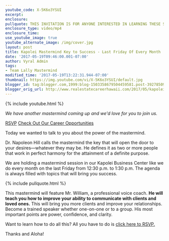 ```yaml
---
youtube_code: X-5K6o3YSUI
excerpt:
enclosure:
pullquote: THIS INVITATION IS FOR ANYONE INTERESTED IN LEARNING THESE SUCCESS SECRETS.
enclosure_type: video/mp4
enclosure_time:
use_youtube_image: true
youtube_alternate_image: /img/cover.jpg
layout: post
title: Kapolei Mastermind Key to Success - Last Friday Of Every Month
date: '2017-05-19T09:46:00.001-07:00'
author: Vyral Admin
tags:
- Team Lally Mastermind
modified_time: '2017-05-19T13:22:31.944-07:00'
thumbnail: https://img.youtube.com/vi/X-5K6o3YSUI/default.jpg
blogger_id: tag:blogger.com,1999:blog-1503358679504459581.post-3927850985885550262
blogger_orig_url: http://www.realestatecareerhawaii.com/2017/05/kapolei-mastermind-key-to-success-last.html
---
```

{% include youtube.html %}

*We have another mastermind coming up and we'd love for you to join us.*

<a href="https://www.teamlally.com/kw-mastermind.php">RSVP</a>
<a href="https://www.teamlally.com/open-positions.php">Check Out Our Career Opportunities</a>


Today we wanted to talk to you about the power of the mastermind.

Dr. Napoleon Hill calls the mastermind the key that will open the door to your desires—whatever they may be. He defines it as two or more people that work in perfect harmony for the attainment of a definite purpose.

We are holding a mastermind session in our Kapolei Business Center like we do every month on the last Friday from 12:30 p.m. to 1:30 p.m. The agenda is always filled with topics that will bring you success.

{% include pullquote.html %}

This mastermind will feature Mr. William, a professional voice coach. **He will teach you how to improve your ability to communicate with clients and loved ones.** This will bring you more clients and improve your relationships. Become a trained speaker whether one-on-one or to a group. His most important points are power, confidence, and clarity.

Want to learn how to do all this? All you have to do is <a href="https://www.teamlally.com/kw-mastermind.php">click here to RSVP.</a>

Thanks and Aloha!
